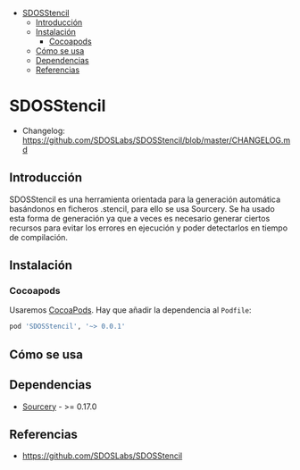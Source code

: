 - [SDOSStencil](#SDOSStencil)
  - [Introducción](#Introducci%C3%B3n)
  - [Instalación](#Instalaci%C3%B3n)
    - [Cocoapods](#Cocoapods)
  - [Cómo se usa](#C%C3%B3mo-se-usa)
  - [Dependencias](#Dependencias)
  - [Referencias](#Referencias)

# SDOSStencil

- Changelog: https://github.com/SDOSLabs/SDOSStencil/blob/master/CHANGELOG.md

## Introducción
SDOSStencil es una herramienta orientada para la generación automática basándonos en ficheros .stencil, para ello se usa Sourcery.
Se ha usado esta forma de generación ya que a veces es necesario generar ciertos recursos para evitar los errores en ejecución y poder detectarlos en tiempo de compilación.

## Instalación

### Cocoapods

Usaremos [CocoaPods](https://cocoapods.org). Hay que añadir la dependencia al `Podfile`:

```ruby
pod 'SDOSStencil', '~> 0.0.1' 
```

## Cómo se usa

## Dependencias
* [Sourcery](https://github.com/krzysztofzablocki/Sourcery) - >= 0.17.0

## Referencias
* https://github.com/SDOSLabs/SDOSStencil
